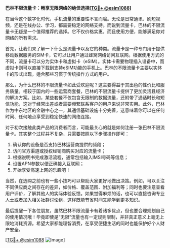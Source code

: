 **巴林不限流量卡：畅享无限网络的绝佳选择[[TG💪+ @esim1088](https://t.me/s/esim1088)]**

在当今这个数字化时代，手机流量的重要性不言而喻。无论是日常通讯、刷短视频，还是在线办公、学习，都需要稳定的网络支持。而说到流量卡，巴林的不限流量卡无疑是一个值得推荐的选择。它不仅价格实惠，而且使用方便，能够满足你对网络的所有需求。

首先，让我们来了解一下什么是流量卡以及它的种类。流量卡是一种专门用于提供移动数据服务的SIM卡，它可以让用户通过蜂窝网络访问互联网。根据使用方式的不同，流量卡可以分为实体卡和虚拟卡（eSIM）。实体卡需要物理插入设备中，而虚拟卡则可以直接下载到支持eSIM功能的手机上。巴林的不限流量卡主要以实体卡的形式出现，适合那些习惯于传统操作方式的用户。

那么，为什么巴林的不限流量卡如此受欢迎呢？这主要得益于其出色的性价比和服务质量。相较于国内的一些运营商套餐，巴林的不限流量卡提供了更加灵活且经济的解决方案。比如，某些套餐不仅包含无限制的数据流量，还附带了通话时长和短信功能，这对于经常出差或者需要频繁联系客户的用户来说非常实用。此外，巴林作为中东地区的金融中心之一，其通信基础设施十分完善，这意味着你可以在任何时间、任何地点享受到稳定快速的网络连接。

对于初次接触此类产品的消费者而言，可能最关心的就是如何注册一张巴林不限流量卡。其实整个过程并不复杂，只需要按照以下步骤操作即可：

1. 确认你的设备是否支持巴林运营商提供的频段；
2. 访问官方渠道或授权经销商购买对应的流量卡；
3. 根据说明书完成激活流程，通常包括输入IMSI号码等信息；
4. 设置APN参数以便正确接入互联网；
5. 开始享受高速上网的乐趣吧！

当然，在选购之前也有一些小技巧可以帮助大家更好地做出决策。例如，可以关注不同供应商之间存在的差异，如价格、覆盖范围、附加福利等；同时也要注意查看用户评价，了解其他人的实际体验反馈。如果觉得麻烦的话，也可以直接咨询专业人士或者加入相关社群讨论组，这样既能节省时间又能学到更多知识。

最后提醒一下各位朋友，虽然巴林不限流量卡有着诸多优点，但也要合理规划自己的使用情况哦！毕竟即使是“无限”流量也有一定规则限制，并非真正意义上毫无上限地消耗资源。希望大家都能理智消费，在享受便捷生活的同时也能保护好个人财产安全。

[[TG💪+ @esim1088](https://t.me/s/esim1088) ![Image](https://i.postimg.cc/4NQfJmqS/Snipaste-2025-05-13-00-14-12.png)]